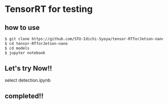 # TensorRT for testing
## how to use
```bash
$ git clone https://github.com/STU-Idichi-Syoya/tensor-RTforJetson-nano
$ cd tensor-RTforJetson-nano
$ cd models
$ jupyter notebook
```
## Let's try Now!!
select detection.ipynb   

## completed!!





